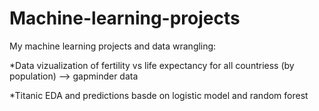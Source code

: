 # Machine-learning-projects
My machine learning projects and data wrangling:

  *Data vizualization of fertility vs life expectancy for all countriess (by population) --> gapminder data
  
  *Titanic EDA and predictions basde on logistic model and random forest
